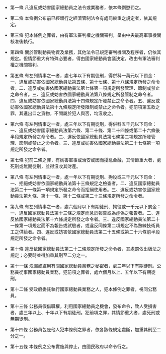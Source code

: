 * 第一條 凡違反或妨害國家總動員之法令或業務者，依本條例懲罰之。

* 第二條 本條例公布前已經頒行之經濟管制法令有處罰較重之規定者，依其規定。

* 第三條 犯本條例之罪者，由有軍法審判權之機關審判，呈由中央最高軍事機關核准後執行。

* 第四條 關於管制動員物資及業務，其他法令已規定審判機關及程序者，仍依其規定。但情節重大有特殊必要者，得由國家總動員會議決定，改由有軍法審判權之機關審判。

* 第五條 有左列情事之一者，處七年以下有期徒刑，得併科一萬元以下罰金：一、違反或妨害依國家總動員法第五條、第十七條、第十八條規定所發之命令者。二、違反或妨害依國家總動員法第七條第一項規定所發管理、節制或禁止之命令者。三、違反或妨害依國家總動員法第八條規定所發管制之命令者。四、違反或妨害依國家總動員法第十四條規定所發禁止之命令者。五、違反或妨害依國家總動員法第十九條規定所發限制或禁止之命令者。犯前項第五款之罪，其進出口之貨物，不問屬於犯人與否，均沒收之。

* 第六條 有左列情事之一者，處三年以下有期徒刑，得併科五千元以下罰金：一、違反或妨害國家總動員法第六條、第二十條、第二十四條或第二十六條後半段規定所發之命令者。二、違反依國家總動員法第七條第二項規定所發管理、節制或禁止之命令者。三、違反或妨害依國家總動員法第二十七條第一項規定所發之命令者。

* 第七條 犯前二條之罪，有妨害軍事或治安或因而擾亂金融，其情節重大者，處死刑或無期徒刑，並得沒收其財產。

* 第八條 有左列情事之一者，處一年以下有期徒刑、拘役或三千元以下罰金：一、拒絕或妨害依國家總動員法第十三條規定之檢查者。二、違反國家總動員法第二十一條第一項規定所發之命令而拒絕使用者。三、違反或妨害依國家總動員法第九條、第十一條、第十二條或第二十三條規定所發之命令者。

* 第九條 有左列情事之一者，處六個月以下有期徒刑、拘役或一千元以下罰金：一、違反國家總動員法第十三條之規定而怠於報告或為虛偽之報告者。二、違反依國家總動員法第十六條規定所發之命令者。三、違反國家總動員法第二十一條第一項規定而不為報告或試驗者，或違反同條第二項規定不為熟練技術員工之供給者。四、違反或妨害依國家總動員法第二十五條或第二十六條前半段規定所發之命令者。

* 第十條 違反依國家總動員法第二十二條規定所發之命令者，其處罰依出版法之規定；必要時並得加重其刑至二分之一。

* 第十一條 洩漏或盜用有關國家總動員業務之秘密者，處三年以下有期徒刑。公務員從事國家總動員業務，犯前項之罪者，處六個月以上、五年以下有期徒刑。

* 第十二條 受政府委託執行國家總動員業務之人，犯本條例之罪者，視同公務員。

* 第十三條 公務員假借職權，利用國家總動員之機會，發布命令，致人受損害者，處三年以上、十年以下有期徒刑。犯前項之罪，其情節重大者，處死刑或無期徒刑。

* 第十四條 公務員包庇他人犯本條例之罪者，依各該條規定處斷，加重其刑至二分之一。

* 第十五條 本條例之公布實施與停止，由國民政府以命令行之。


